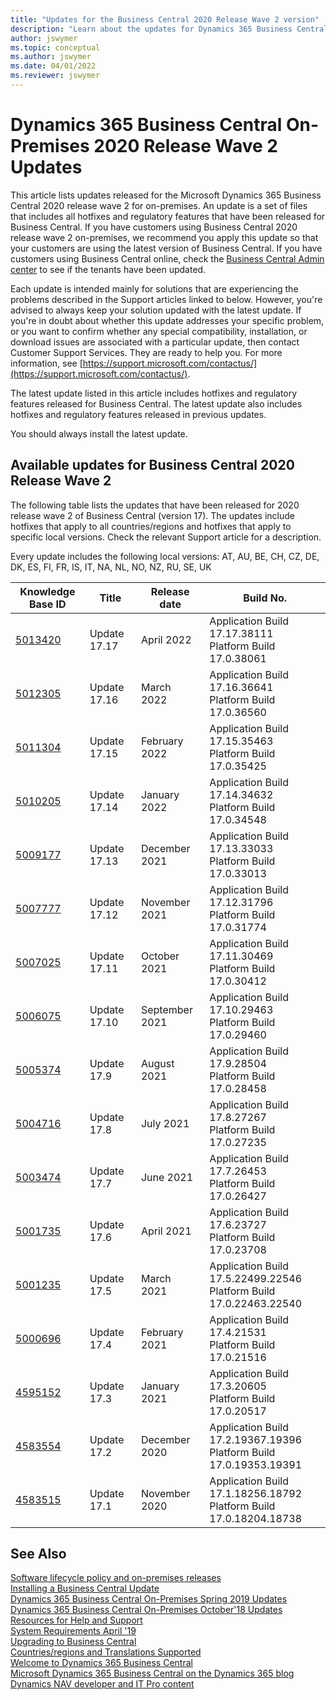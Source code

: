 ```yaml
---
title: "Updates for the Business Central 2020 Release Wave 2 version"
description: "Learn about the updates for Dynamics 365 Business Central 2020 Release Wave 2 on-premises deployments."
author: jswymer
ms.topic: conceptual
ms.author: jswymer
ms.date: 04/01/2022
ms.reviewer: jswymer
---
```


# Dynamics 365 Business Central On-Premises 2020 Release Wave 2 Updates

This article lists updates released for the Microsoft Dynamics 365 Business Central 2020 release wave 2 for on-premises. An update is a set of files that includes all hotfixes and regulatory features that have been released for Business Central. If you have customers using Business Central 2020 release wave 2 on-premises, we recommend you apply this update so that your customers are using the latest version of Business Central. If you have customers using Business Central online, check the [Business Central Admin center](../administration/tenant-admin-center.md) to see if the tenants have been updated.  

Each update is intended mainly for solutions that are experiencing the problems described in the Support articles linked to below. However, you're advised to always keep your solution updated with the latest update. If you're in doubt about whether this update addresses your specific problem, or you want to confirm whether any special compatibility, installation, or download issues are associated with a particular update, then contact Customer Support Services. They are ready to help you. For more information, see [https://support.microsoft.com/contactus/](https://support.microsoft.com/contactus/).

The latest update listed in this article includes hotfixes and regulatory features released for Business Central. The latest update also includes hotfixes and regulatory features released in previous updates.  

You should always install the latest update.

## Available updates for Business Central 2020 Release Wave 2

The following table lists the updates that have been released for 2020 release wave 2 of Business Central (version 17). The updates include hotfixes that apply to all countries/regions and hotfixes that apply to specific local versions. Check the relevant Support article for a description.

Every update includes the following local versions: AT, AU, BE, CH, CZ, DE, DK, ES, FI, FR, IS, IT, NA, NL, NO, NZ, RU, SE, UK

|Knowledge Base ID                                           |Title                |Release date  |Build No. |
|------------------------------------------------------------|---------------------|--------------|----------|
|[5013420](https://support.microsoft.com/help/5013420)|Update 17.17 |April 2022|Application Build 17.17.38111</br>Platform Build 17.0.38061|
|[5012305](https://support.microsoft.com/help/5012305)|Update 17.16 |March 2022|Application Build 17.16.36641</br>Platform Build 17.0.36560|
|[5011304](https://support.microsoft.com/help/5011304)|Update 17.15 |February 2022|Application Build 17.15.35463</br>Platform Build 17.0.35425|
|[5010205](https://support.microsoft.com/help/5010205)|Update 17.14 |January 2022|Application Build 17.14.34632</br>Platform Build 17.0.34548|
|[5009177](https://support.microsoft.com/help/5009177)|Update 17.13 |December 2021|Application Build 17.13.33033</br>Platform Build 17.0.33013|
|[5007777](https://support.microsoft.com/help/5007777)|Update 17.12 |November 2021|Application Build 17.12.31796</br>Platform Build 17.0.31774|
|[5007025](https://support.microsoft.com/help/5007025)|Update 17.11 |October 2021|Application Build 17.11.30469</br>Platform Build 17.0.30412|
|[5006075](https://support.microsoft.com/help/5006075)|Update 17.10 |September 2021|Application Build 17.10.29463</br>Platform Build 17.0.29460|
|[5005374](https://support.microsoft.com/help/5005374)|Update 17.9 |August 2021|Application Build 17.9.28504</br>Platform Build 17.0.28458|
|[5004716](https://support.microsoft.com/help/5004716)|Update 17.8 |July 2021|Application Build 17.8.27267</br>Platform Build 17.0.27235|
|[5003474](https://support.microsoft.com/help/5003474)|Update 17.7 |June 2021|Application Build 17.7.26453</br>Platform Build 17.0.26427|
|[5001735](https://support.microsoft.com/help/5001735)|Update 17.6 |April 2021|Application Build 17.6.23727</br>Platform Build 17.0.23708|
|[5001235](https://support.microsoft.com/help/5001235)|Update 17.5 |March 2021|Application Build 17.5.22499.22546</br>Platform Build 17.0.22463.22540|
|[5000696](https://support.microsoft.com/help/5000696)|Update 17.4 |February 2021|Application Build 17.4.21531</br>Platform Build 17.0.21516|
|[4595152](https://support.microsoft.com/help/4595152)|Update 17.3 |January 2021|Application Build 17.3.20605</br>Platform Build 17.0.20517|
|[4583554](https://support.microsoft.com/help/4583554)|Update 17.2 |December 2020|Application Build 17.2.19367.19396</br>Platform Build 17.0.19353.19391|
|[4583515](https://support.microsoft.com/help/4583515)|Update 17.1 |November 2020|Application Build 17.1.18256.18792</br>Platform Build 17.0.18204.18738|

## See Also

[Software lifecycle policy and on-premises releases](../terms/lifecycle-policy-on-premises.md)  
[Installing a Business Central Update](../upgrade/upgrading-cumulative-update-v15.md)  
[Dynamics 365 Business Central On-Premises Spring 2019 Updates](update-versions-14.md)  
[Dynamics 365 Business Central On-Premises October'18 Updates](update-versions-13.md)  
[Resources for Help and Support](../help-and-support.md)  
[System Requirements April '19](system-requirement-business-central.md)  
[Upgrading to Business Central](../upgrade/upgrading-to-business-central.md)  
[Countries/regions and Translations Supported](../compliance/apptest-countries-and-translations.md)  
[Welcome to Dynamics 365 Business Central](/dynamics365/business-central/index)  
[Microsoft Dynamics 365 Business Central on the Dynamics 365 blog](https://cloudblogs.microsoft.com/dynamics365/it/product/business-central/)  
[Dynamics NAV developer and IT Pro content](/dynamics-nav/index)